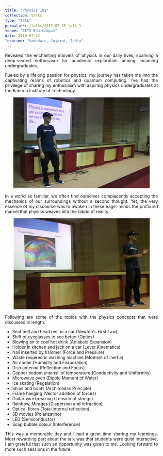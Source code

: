 ```yaml
---
title: "Physics 101"
collection: talks
type: "Talk"
permalink: /talks/2019-07-25-talk-1
venue: "BITS Edu Campus"
date: 2019-07-25
location: "Vadodara, Gujarat, India"
---
```


<p style="text-align: justify">
Revealed the enchanting marvels of physics in our daily lives, sparking a deep-seated enthusiasm for academic exploration among incoming undergraduates.</p>

<p style="text-align: justify">
Fueled by a lifelong passion for physics, my journey has taken me into the captivating realms of robotics and quantum computing. I've had the privilege of sharing my enthusiasm with aspiring physics undergraduates at the Babaria Institute of Technology.</p>

<p style="text-align: center">
<img src='/images/talks/20190725/20190725_1.jpg'></p>

<p style="text-align: justify">
In a world so familiar, we often find ourselves complacently accepting the mechanics of our surroundings without a second thought. Yet, the very essence of my discourse was to awaken in these eager minds the profound marvel that physics weaves into the fabric of reality.</p>

<p style="text-align: center">
<img src='/images/talks/20190725/20190725_2.jpg'></p>

<p style="text-align: justify">
Following are some of the topics with the physics concepts that were discussed in length: </p>

- Seat belt and head rest in a car (Newton's First Law)
- Shift of eyeglasses to see better (Optics)
- Blowing air to cool hot drink (Adiabaic Expansion)
- Holder in kitchen and jack on a car (Lever Kinematics)
- Nail inserted by hammer (Force and Pressure)
- Waste required in washing machine (Moment of Inertia)
- Air cooler (Humidity and Evaporation)
- Dish antenna (Reflection and Focus)
- Copper bottom untensil of temperature (Conductivity and Uniformity)
- Microwave oven (Dipole Moment of Water)
- Ice skating (Regelation)
- Ships and boats (Archimedas Principle)
- Frame hanging (Vector addition of forces)
- Guitar wire breaking (Tension of strings)
- Rainbow, Mirages (Dispersion and refraction)
- Optical fibres (Total internal reflection)
- 3D movies (Polarizatino)
- LED (Semiconductor)
- Soap bubble colour (Interference)

<p style="text-align: justify">
This was a memorable day and I had a great time sharing my learnings. Most rewarding part about the talk was that students were quite interactive. I am grateful that such an opportunity was given to me. Looking forward to more such sessions in the future.</p>
